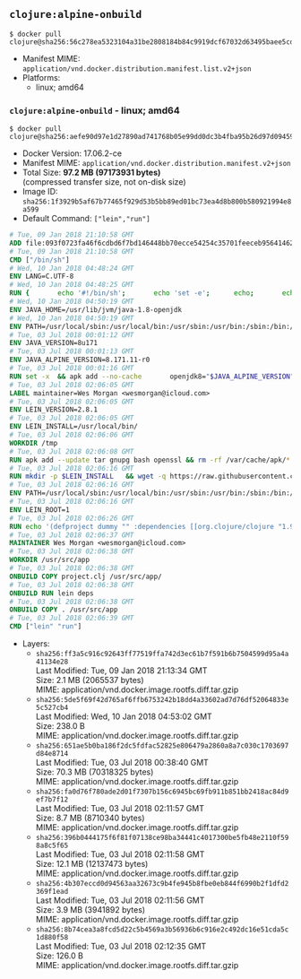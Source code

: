 ## `clojure:alpine-onbuild`

```console
$ docker pull clojure@sha256:56c278ea5323104a31be2808184b84c9919dcf67032d63495baee5cdfca7eec3
```

-	Manifest MIME: `application/vnd.docker.distribution.manifest.list.v2+json`
-	Platforms:
	-	linux; amd64

### `clojure:alpine-onbuild` - linux; amd64

```console
$ docker pull clojure@sha256:aefe90d97e1d27890ad741768b05e99dd0dc3b4fba95b26d97d09459ba2850f9
```

-	Docker Version: 17.06.2-ce
-	Manifest MIME: `application/vnd.docker.distribution.manifest.v2+json`
-	Total Size: **97.2 MB (97173931 bytes)**  
	(compressed transfer size, not on-disk size)
-	Image ID: `sha256:1f3929b5af67b77465f929d53b5bb89ed01bc73ea4d8b800b580921994e8a599`
-	Default Command: `["lein","run"]`

```dockerfile
# Tue, 09 Jan 2018 21:10:58 GMT
ADD file:093f0723fa46f6cdbd6f7bd146448bb70ecce54254c35701feeceb956414622f in / 
# Tue, 09 Jan 2018 21:10:58 GMT
CMD ["/bin/sh"]
# Wed, 10 Jan 2018 04:48:24 GMT
ENV LANG=C.UTF-8
# Wed, 10 Jan 2018 04:48:25 GMT
RUN { 		echo '#!/bin/sh'; 		echo 'set -e'; 		echo; 		echo 'dirname "$(dirname "$(readlink -f "$(which javac || which java)")")"'; 	} > /usr/local/bin/docker-java-home 	&& chmod +x /usr/local/bin/docker-java-home
# Wed, 10 Jan 2018 04:50:19 GMT
ENV JAVA_HOME=/usr/lib/jvm/java-1.8-openjdk
# Wed, 10 Jan 2018 04:50:19 GMT
ENV PATH=/usr/local/sbin:/usr/local/bin:/usr/sbin:/usr/bin:/sbin:/bin:/usr/lib/jvm/java-1.8-openjdk/jre/bin:/usr/lib/jvm/java-1.8-openjdk/bin
# Tue, 03 Jul 2018 00:01:12 GMT
ENV JAVA_VERSION=8u171
# Tue, 03 Jul 2018 00:01:13 GMT
ENV JAVA_ALPINE_VERSION=8.171.11-r0
# Tue, 03 Jul 2018 00:01:16 GMT
RUN set -x 	&& apk add --no-cache 		openjdk8="$JAVA_ALPINE_VERSION" 	&& [ "$JAVA_HOME" = "$(docker-java-home)" ]
# Tue, 03 Jul 2018 02:06:05 GMT
LABEL maintainer=Wes Morgan <wesmorgan@icloud.com>
# Tue, 03 Jul 2018 02:06:05 GMT
ENV LEIN_VERSION=2.8.1
# Tue, 03 Jul 2018 02:06:05 GMT
ENV LEIN_INSTALL=/usr/local/bin/
# Tue, 03 Jul 2018 02:06:06 GMT
WORKDIR /tmp
# Tue, 03 Jul 2018 02:06:08 GMT
RUN apk add --update tar gnupg bash openssl && rm -rf /var/cache/apk/*
# Tue, 03 Jul 2018 02:06:16 GMT
RUN mkdir -p $LEIN_INSTALL   && wget -q https://raw.githubusercontent.com/technomancy/leiningen/$LEIN_VERSION/bin/lein-pkg   && echo "Comparing lein-pkg checksum ..."   && echo "019faa5f91a463bf9742c3634ee32fb3db8c47f0 *lein-pkg" | sha1sum -c -   && mv lein-pkg $LEIN_INSTALL/lein   && chmod 0755 $LEIN_INSTALL/lein   && wget -q https://github.com/technomancy/leiningen/releases/download/$LEIN_VERSION/leiningen-$LEIN_VERSION-standalone.zip   && wget -q https://github.com/technomancy/leiningen/releases/download/$LEIN_VERSION/leiningen-$LEIN_VERSION-standalone.zip.asc   && gpg --keyserver pool.sks-keyservers.net --recv-key 2B72BF956E23DE5E830D50F6002AF007D1A7CC18   && echo "Verifying Jar file signature ..."   && gpg --verify leiningen-$LEIN_VERSION-standalone.zip.asc   && rm leiningen-$LEIN_VERSION-standalone.zip.asc   && mkdir -p /usr/share/java   && mv leiningen-$LEIN_VERSION-standalone.zip /usr/share/java/leiningen-$LEIN_VERSION-standalone.jar
# Tue, 03 Jul 2018 02:06:16 GMT
ENV PATH=/usr/local/sbin:/usr/local/bin:/usr/sbin:/usr/bin:/sbin:/bin:/usr/lib/jvm/java-1.8-openjdk/jre/bin:/usr/lib/jvm/java-1.8-openjdk/bin:/usr/local/bin/
# Tue, 03 Jul 2018 02:06:16 GMT
ENV LEIN_ROOT=1
# Tue, 03 Jul 2018 02:06:26 GMT
RUN echo '(defproject dummy "" :dependencies [[org.clojure/clojure "1.9.0"]])' > project.clj   && lein deps && rm project.clj
# Tue, 03 Jul 2018 02:06:37 GMT
MAINTAINER Wes Morgan <wesmorgan@icloud.com>
# Tue, 03 Jul 2018 02:06:38 GMT
WORKDIR /usr/src/app
# Tue, 03 Jul 2018 02:06:38 GMT
ONBUILD COPY project.clj /usr/src/app/
# Tue, 03 Jul 2018 02:06:38 GMT
ONBUILD RUN lein deps
# Tue, 03 Jul 2018 02:06:38 GMT
ONBUILD COPY . /usr/src/app
# Tue, 03 Jul 2018 02:06:39 GMT
CMD ["lein" "run"]
```

-	Layers:
	-	`sha256:ff3a5c916c92643ff77519ffa742d3ec61b7f591b6b7504599d95a4a41134e28`  
		Last Modified: Tue, 09 Jan 2018 21:13:34 GMT  
		Size: 2.1 MB (2065537 bytes)  
		MIME: application/vnd.docker.image.rootfs.diff.tar.gzip
	-	`sha256:5de5f69f42d765af6ffb6753242b18dd4a33602ad7d76df52064833e5c527cb4`  
		Last Modified: Wed, 10 Jan 2018 04:53:02 GMT  
		Size: 238.0 B  
		MIME: application/vnd.docker.image.rootfs.diff.tar.gzip
	-	`sha256:651ae5b0ba186f2dc5fdfac52825e806479a2860a8a7c030c1703697d84e8714`  
		Last Modified: Tue, 03 Jul 2018 00:38:40 GMT  
		Size: 70.3 MB (70318325 bytes)  
		MIME: application/vnd.docker.image.rootfs.diff.tar.gzip
	-	`sha256:fa0d76f780ade2d01f7307b156c6945bc69fb911b851bb2418ac84d9ef7b7f12`  
		Last Modified: Tue, 03 Jul 2018 02:11:57 GMT  
		Size: 8.7 MB (8710340 bytes)  
		MIME: application/vnd.docker.image.rootfs.diff.tar.gzip
	-	`sha256:396b0444175f6f81f07138ce98ba34441c4017300be5fb48e2110f598a8c5f65`  
		Last Modified: Tue, 03 Jul 2018 02:11:58 GMT  
		Size: 12.1 MB (12137473 bytes)  
		MIME: application/vnd.docker.image.rootfs.diff.tar.gzip
	-	`sha256:4b307eccd0d94563aa32673c9b4fe945b8fbe0eb844f6990b2f1dfd2369f1ead`  
		Last Modified: Tue, 03 Jul 2018 02:11:56 GMT  
		Size: 3.9 MB (3941892 bytes)  
		MIME: application/vnd.docker.image.rootfs.diff.tar.gzip
	-	`sha256:8b74cea3a8fcd5d22c5b4569a3b56936b6c916e2c492dc16e51cda5c1d880f58`  
		Last Modified: Tue, 03 Jul 2018 02:12:35 GMT  
		Size: 126.0 B  
		MIME: application/vnd.docker.image.rootfs.diff.tar.gzip

